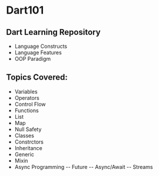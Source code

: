 # Dart101

## Dart Learning Repository

- Language Constructs
- Language Features
- OOP Paradigm

## Topics Covered:

- Variables
- Operators
- Control Flow
- Functions
- List
- Map
- Null Safety
- Classes
- Constrctors
- Inheritance
- Generic
- Mixin
- Async Programming
-- Future
-- Async/Await
-- Streams
